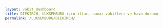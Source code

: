 ```yaml
---
layout: vakit_dashboard
title: DIEKIRCH, LUKSEMBURG için iftar, namaz vakitleri ve hava durumu - ilçe/eyalet seç
permalink: /LUKSEMBURG/DIEKIRCH/
---
```


<script type="text/javascript">
  var GLOBAL_COUNTRY = 'LUKSEMBURG';
  var GLOBAL_CITY = 'DIEKIRCH';
  var GLOBAL_STATE = '';
  var lat = 72;
  var lon = 21;
</script>
